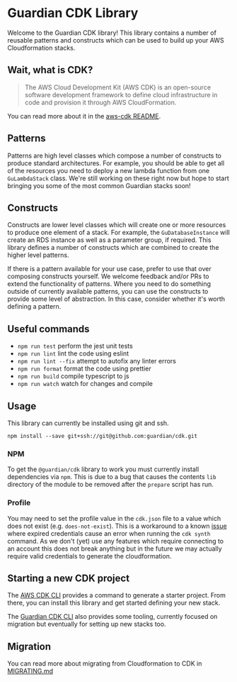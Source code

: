 # Guardian CDK Library

Welcome to the Guardian CDK library! This library contains a number of reusable patterns and constructs which can be used to build up your AWS Cloudformation stacks.

## Wait, what is CDK?

> The AWS Cloud Development Kit (AWS CDK) is an open-source software development framework to define cloud infrastructure in code and provision it through AWS CloudFormation.

You can read more about it in the [aws-cdk README](https://github.com/aws/aws-cdk).

## Patterns

Patterns are high level classes which compose a number of constructs to produce standard architectures. For example, you should be able to get all of the resources you need to deploy a new lambda function from one `GuLambdaStack` class. We're still working on these right now but hope to start bringing you
some of the most common Guardian stacks soon!

## Constructs

Constructs are lower level classes which will create one or more resources to produce one element of a stack. For example, the `GuDatabaseInstance` will create an RDS instance as well as a parameter group, if required. This library defines a number of constructs which are combined to create the higher level patterns.

If there is a pattern available for your use case, prefer to use that over composing constructs yourself. We welcome feedback and/or PRs to extend the functionality of patterns. Where you need to do something outside of currently available patterns, you can use the constructs to provide some level of abstraction. In this case, consider whether it's worth defining a pattern.

## Useful commands

- `npm run test` perform the jest unit tests
- `npm run lint` lint the code using eslint
- `npm run lint --fix` attempt to autofix any linter errors
- `npm run format` format the code using prettier
- `npm run build` compile typescript to js
- `npm run watch` watch for changes and compile

## Usage

This library can currently be installed using git and ssh.

```
npm install --save git+ssh://git@github.com:guardian/cdk.git
```

### NPM

To get the `@guardian/cdk` library to work you must currently install dependencies via `npm`. This is due to a bug that causes the contents `lib` directory of the module to be removed after the `prepare` script has run.

### Profile

You may need to set the profile value in the `cdk.json` file to a value which does not exist (e.g. `does-not-exist`).
This is a workaround to a known
[issue](https://github.com/aws/aws-cdk/issues/7849) where expired credentials
cause an error when running the `cdk synth` command. As we don't (yet) use any
features which require connecting to an account this does not break anything but
in the future we may actually require valid credentials to generate the
cloudformation.

## Starting a new CDK project

The [AWS CDK CLI](https://docs.aws.amazon.com/cdk/latest/guide/work-with-cdk-typescript.html) provides a command to generate
a starter project. From there, you can install this library and get started defining your new stack.

The [Guardian CDK CLI](https://github.com/guardian/cdk-migrator) also provides some tooling, currently focused on migration
but eventually for setting up new stacks too.

## Migration

You can read more about migrating from Cloudformation to CDK in [MIGRATING.md](./MIGRATING.md)

